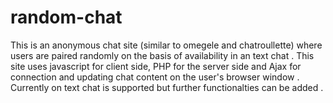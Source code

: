 random-chat
===========

This is an anonymous chat site (similar to omegele and chatroullette) where users are paired randomly on the basis of 
availability in an text chat . This site uses javascript for client side, PHP for the server side and Ajax for connection and updating chat content on the user's browser window . Currently on text chat is supported but further functionalties can be added .
